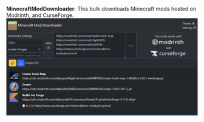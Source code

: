 **MinecraftModDownloader**:
This bulk downloads Minecraft mods hosted on Modrinth, and CurseForge. 
![Screenshot](screenshot1.png)